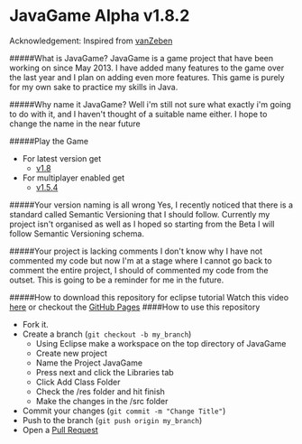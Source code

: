 JavaGame Alpha v1.8.2
=====================
Acknowledgement: Inspired from [vanZeben](https://github.com/vanZeben)

#####What is JavaGame?
JavaGame is a game project that have been working on since May 2013. I have added many features to the game over the last year and I plan on adding even more features. This game is purely for my own sake to practice my skills in Java.

#####Why name it JavaGame?
Well i'm still not sure what exactly i'm going to do with it, and I haven't thought of a suitable name either. I hope to change the name in the near future

#####Play the Game
* For latest version get 
   * [v1.8](https://github.com/redomar/JavaGame/releases/tag/v1.8)
* For multiplayer enabled get 
   * [v1.5.4](https://github.com/redomar/JavaGame/releases/tag/v1.5.4)

#####Your version naming is all wrong
Yes, I recently noticed that there is a standard called Semantic Versioning that I should follow. Currently my project isn't organised as well as I hoped so starting from the Beta I will follow Semantic Versioning schema.

#####Your project is lacking comments
I don't know why I have not commented my code but now I'm at a stage where I cannot go back to comment the entire project, I should of commented my code from the outset. This is going to be a reminder for me in the future.

#####How to download this repository for eclipse tutorial
Watch this video [here](http://youtu.be/_3nCgac3KKM) or checkout the [GitHub Pages](http://redomar.github.io/JavaGame/)
####How to use this repository

* Fork it.
* Create a branch (```git checkout -b my_branch```)
  * Using Eclipse make a workspace on the top directory of JavaGame
  * Create new project
  * Name the Project JavaGame
  * Press next and click the Libraries tab
  * Click Add Class Folder
  * Check the /res folder and hit finish
  * Make the changes in the /src folder
* Commit your changes (```git commit -m "Change Title"```)
* Push to the branch (```git push origin my_branch```)
* Open a [Pull Request](https://github.com/redomar/JavaGame/pull/new/master)
